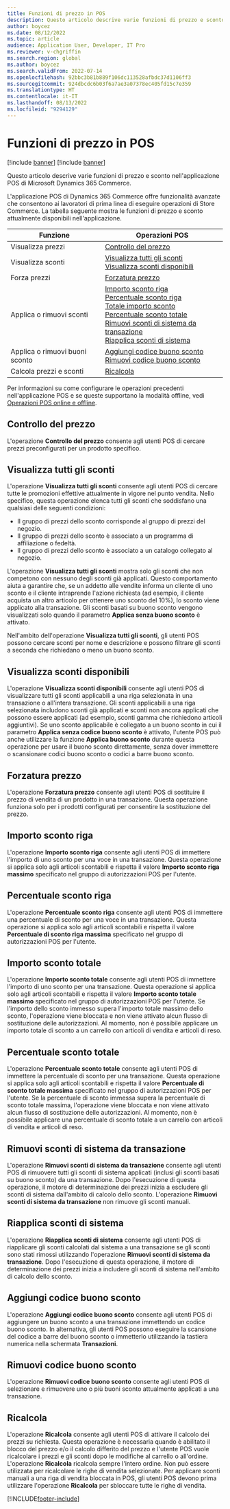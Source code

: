 ```yaml
---
title: Funzioni di prezzo in POS
description: Questo articolo descrive varie funzioni di prezzo e sconto nell'applicazione POS di Microsoft Dynamics 365 Commerce.
author: boycez
ms.date: 08/12/2022
ms.topic: article
audience: Application User, Developer, IT Pro
ms.reviewer: v-chgriffin
ms.search.region: global
ms.author: boycez
ms.search.validFrom: 2022-07-14
ms.openlocfilehash: 92bbc3b81b889f106dc113528afbdc37d1106ff3
ms.sourcegitcommit: 924dbcdc6b03f6a7ae3a07378ec405fd15c7e359
ms.translationtype: HT
ms.contentlocale: it-IT
ms.lasthandoff: 08/13/2022
ms.locfileid: "9294129"
---
```

# <a name="pricing-functions-in-pos"></a>Funzioni di prezzo in POS

[!include [banner](includes/banner.md)]
[!include [banner](includes/preview-banner.md)]

Questo articolo descrive varie funzioni di prezzo e sconto nell'applicazione POS di Microsoft Dynamics 365 Commerce.

L'applicazione POS di Dynamics 365 Commerce offre funzionalità avanzate che consentono ai lavoratori di prima linea di eseguire operazioni di Store Commerce. La tabella seguente mostra le funzioni di prezzo e sconto attualmente disponibili nell'applicazione.

| Funzione                       | Operazioni POS |
|--------------------------------|----------------|
| Visualizza prezzi                    | [Controllo del prezzo](#price-check) |
| Visualizza sconti                 | [Visualizza tutti gli sconti](#view-all-discounts)<br>[Visualizza sconti disponibili](#view-available-discounts) |
| Forza prezzi                | [Forzatura prezzo](#price-override) |
| Applica o rimuovi sconti      | [Importo sconto riga](#line-discount-amount)<br>[Percentuale sconto riga](#line-discount-percent)<br>[Totale importo sconto](#total-discount-amount)<br>[Percentuale sconto totale](#total-discount-percent)<br>[Rimuovi sconti di sistema da transazione](#remove-system-discounts-from-transaction)<br>[Riapplica sconti di sistema](#reapply-system-discounts) |
| Applica o rimuovi buoni sconto        | [Aggiungi codice buono sconto](#add-coupon-code)<br>[Rimuovi codice buono sconto](#remove-coupon-code) |
| Calcola prezzi e sconti | [Ricalcola](#recalculate) |

Per informazioni su come configurare le operazioni precedenti nell'applicazione POS e se queste supportano la modalità offline, vedi [Operazioni POS online e offline](pos-operations.md).

## <a name="price-check"></a>Controllo del prezzo

L'operazione **Controllo del prezzo** consente agli utenti POS di cercare prezzi preconfigurati per un prodotto specifico.

## <a name="view-all-discounts"></a>Visualizza tutti gli sconti

L'operazione **Visualizza tutti gli sconti** consente agli utenti POS di cercare tutte le promozioni effettive attualmente in vigore nel punto vendita. Nello specifico, questa operazione elenca tutti gli sconti che soddisfano una qualsiasi delle seguenti condizioni:

- Il gruppo di prezzi dello sconto corrisponde al gruppo di prezzi del negozio.
- Il gruppo di prezzi dello sconto è associato a un programma di affiliazione o fedeltà.
- Il gruppo di prezzi dello sconto è associato a un catalogo collegato al negozio.

L'operazione **Visualizza tutti gli sconti** mostra solo gli sconti che non competono con nessuno degli sconti già applicati. Questo comportamento aiuta a garantire che, se un addetto alle vendite informa un cliente di uno sconto e il cliente intraprende l'azione richiesta (ad esempio, il cliente acquista un altro articolo per ottenere uno sconto del 10%), lo sconto viene applicato alla transazione. Gli sconti basati su buono sconto vengono visualizzati solo quando il parametro **Applica senza buono sconto** è attivato.

Nell'ambito dell'operazione **Visualizza tutti gli sconti**, gli utenti POS possono cercare sconti per nome e descrizione e possono filtrare gli sconti a seconda che richiedano o meno un buono sconto.

## <a name="view-available-discounts"></a>Visualizza sconti disponibili

L'operazione **Visualizza sconti disponibili** consente agli utenti POS di visualizzare tutti gli sconti applicabili a una riga selezionata in una transazione o all'intera transazione. Gli sconti applicabili a una riga selezionata includono sconti già applicati e sconti non ancora applicati che possono essere applicati (ad esempio, sconti gamma che richiedono articoli aggiuntivi). Se uno sconto applicabile è collegato a un buono sconto in cui il parametro **Applica senza codice buono sconto** è attivato, l'utente POS può anche utilizzare la funzione **Applica buono sconto** durante questa operazione per usare il buono sconto direttamente, senza dover immettere o scansionare codici buono sconto o codici a barre buono sconto.

## <a name="price-override"></a>Forzatura prezzo

L'operazione **Forzatura prezzo** consente agli utenti POS di sostituire il prezzo di vendita di un prodotto in una transazione. Questa operazione funziona solo per i prodotti configurati per consentire la sostituzione del prezzo.

## <a name="line-discount-amount"></a>Importo sconto riga

L'operazione **Importo sconto riga** consente agli utenti POS di immettere l'importo di uno sconto per una voce in una transazione. Questa operazione si applica solo agli articoli scontabili e rispetta il valore **Importo sconto riga massimo** specificato nel gruppo di autorizzazioni POS per l'utente.

## <a name="line-discount-percent"></a>Percentuale sconto riga

L'operazione **Percentuale sconto riga** consente agli utenti POS di immettere una percentuale di sconto per una voce in una transazione. Questa operazione si applica solo agli articoli scontabili e rispetta il valore **Percentuale di sconto riga massima** specificato nel gruppo di autorizzazioni POS per l'utente.

## <a name="total-discount-amount"></a>Importo sconto totale

L'operazione **Importo sconto totale** consente agli utenti POS di immettere l'importo di uno sconto per una transazione. Questa operazione si applica solo agli articoli scontabili e rispetta il valore **Importo sconto totale massimo** specificato nel gruppo di autorizzazioni POS per l'utente. Se l'importo dello sconto immesso supera l'importo totale massimo dello sconto, l'operazione viene bloccata e non viene attivato alcun flusso di sostituzione delle autorizzazioni. Al momento, non è possibile applicare un importo totale di sconto a un carrello con articoli di vendita e articoli di reso.

## <a name="total-discount-percent"></a>Percentuale sconto totale

L'operazione **Percentuale sconto totale** consente agli utenti POS di immettere la percentuale di sconto per una transazione. Questa operazione si applica solo agli articoli scontabili e rispetta il valore **Percentuale di sconto totale massima** specificato nel gruppo di autorizzazioni POS per l'utente. Se la percentuale di sconto immessa supera la percentuale di sconto totale massima, l'operazione viene bloccata e non viene attivato alcun flusso di sostituzione delle autorizzazioni. Al momento, non è possibile applicare una percentuale di sconto totale a un carrello con articoli di vendita e articoli di reso.

## <a name="remove-system-discounts-from-transaction"></a>Rimuovi sconti di sistema da transazione

L'operazione **Rimuovi sconti di sistema da transazione** consente agli utenti POS di rimuovere tutti gli sconti di sistema applicati (inclusi gli sconti basati su buono sconto) da una transazione. Dopo l'esecuzione di questa operazione, il motore di determinazione dei prezzi inizia a escludere gli sconti di sistema dall'ambito di calcolo dello sconto. L'operazione **Rimuovi sconti di sistema da transazione** non rimuove gli sconti manuali.

## <a name="reapply-system-discounts"></a>Riapplica sconti di sistema

L'operazione **Riapplica sconti di sistema** consente agli utenti POS di riapplicare gli sconti calcolati dal sistema a una transazione se gli sconti sono stati rimossi utilizzando l'operazione **Rimuovi sconti di sistema da transazione**. Dopo l'esecuzione di questa operazione, il motore di determinazione dei prezzi inizia a includere gli sconti di sistema nell'ambito di calcolo dello sconto.

## <a name="add-coupon-code"></a>Aggiungi codice buono sconto

L'operazione **Aggiungi codice buono sconto** consente agli utenti POS di aggiungere un buono sconto a una transazione immettendo un codice buono sconto. In alternativa, gli utenti POS possono eseguire la scansione del codice a barre del buono sconto o immetterlo utilizzando la tastiera numerica nella schermata **Transazioni**.

## <a name="remove-coupon-code"></a>Rimuovi codice buono sconto

L'operazione **Rimuovi codice buono sconto** consente agli utenti POS di selezionare e rimuovere uno o più buoni sconto attualmente applicati a una transazione.

## <a name="recalculate"></a>Ricalcola

L'operazione **Ricalcola** consente agli utenti POS di attivare il calcolo dei prezzi su richiesta. Questa operazione è necessaria quando è abilitato il blocco del prezzo e/o il calcolo differito del prezzo e l'utente POS vuole ricalcolare i prezzi e gli sconti dopo le modifiche al carrello o all'ordine. L'operazione **Ricalcola** ricalcola sempre l'intero ordine. Non può essere utilizzata per ricalcolare le righe di vendita selezionate. Per applicare sconti manuali a una riga di vendita bloccata in POS, gli utenti POS devono prima utilizzare l'operazione **Ricalcola** per sbloccare tutte le righe di vendita.

[!INCLUDE[footer-include](../includes/footer-banner.md)]
